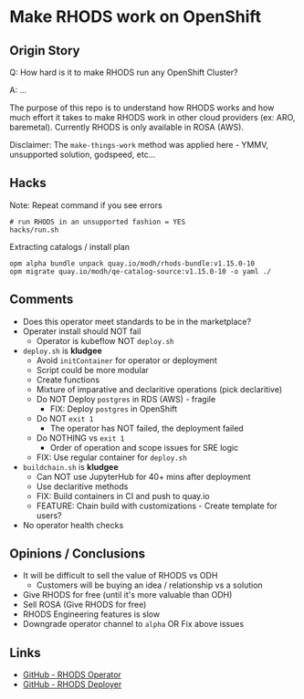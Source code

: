 # Make RHODS work on OpenShift

## Origin Story
Q: How hard is it to make RHODS run any OpenShift Cluster?

A: ...

The purpose of this repo is to understand how RHODS works and how much effort it takes to make RHODS work in other cloud providers (ex: ARO, baremetal). Currently RHODS is only available in ROSA (AWS).

Disclaimer: The `make-things-work` method was applied here - YMMV, unsupported solution, godspeed, etc...

## Hacks

Note: Repeat command if you see errors
```
# run RHODS in an unsupported fashion = YES
hacks/run.sh
```

Extracting catalogs / install plan
```
opm alpha bundle unpack quay.io/modh/rhods-bundle:v1.15.0-10
opm migrate quay.io/modh/qe-catalog-source:v1.15.0-10 -o yaml ./
```

## Comments
- Does this operator meet standards to be in the marketplace?
- Operater install should NOT fail
  - Operator is kubeflow NOT `deploy.sh`
- `deploy.sh` is **kludgee**
  - Avoid `initContainer` for operator or deployment
  - Script could be more modular
  - Create functions
  - Mixture of imparative and declaritive operations (pick declaritive)
  - Do NOT Deploy `postgres` in RDS (AWS) - fragile
    - FIX: Deploy `postgres` in OpenShift
  - Do NOT `exit 1`
    - The operator has NOT failed, the deployment failed
  - Do NOTHING vs `exit 1`
    - Order of operation and scope issues for SRE logic
  - FIX: Use regular container for `deploy.sh`
- `buildchain.sh` is **kludgee**
  - Can NOT use JupyterHub for 40+ mins after deployment
  - Use declaritive methods
  - FIX: Build containers in CI and push to quay.io
  - FEATURE: Chain build with customizations - Create template for users?
- No operator health checks

## Opinions / Conclusions
- It will be difficult to sell the value of RHODS vs ODH
  - Customers will be buying an idea / relationship vs a solution
- Give RHODS for free (until it's more valuable than ODH)
- Sell ROSA (Give RHODS for free)
- RHODS Engineering features is slow
- Downgrade operator channel to `alpha` OR Fix above issues

 
## Links
- [GitHub - RHODS Operator](https://github.com/red-hat-data-services/opendatahub-operator)
- [GitHub - RHODS Deployer](https://github.com/red-hat-data-services/odh-deployer)